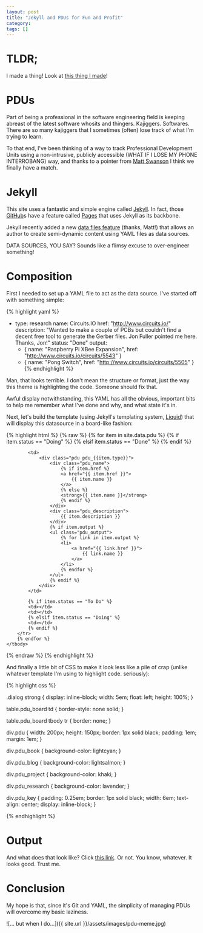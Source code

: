 ```yaml
---
layout: post
title: "Jekyll and PDUs for Fun and Profit"
category: 
tags: []
---
```


# TLDR;

I made a thing! Look at [this thing I made](/pages/pdu.html)!

# PDUs

Part of being a professional in the software engineering field is keeping abreast of the latest software whosits and thingers. Kajiggers. Softwares. There are so many kajiggers that I sometimes (often) lose track of what I'm trying to learn.

To that end, I've been thinking of a way to track Professional Development Units using a non-intrusive, publicly accessible (WHAT IF I LOSE MY PHONE INTERROBANG) way, and thanks to a pointer from [Matt Swanson](http://mdswanson.com/blog/2013/11/13/some-tools-i-like.html) I think we finally have a match.

# Jekyll

This site uses a fantastic and simple engine called [Jekyll](http://jekyllrb.com/). In fact, those [GitHub](https://github.com/)s have a feature called [Pages](http://pages.github.com/) that uses Jekyll as its backbone.

Jekyll recently added a new [data files feature](http://jekyllrb.com/docs/datafiles/) (thanks, Matt!) that allows an author to create semi-dynamic content using YAML files as data sources.

DATA SOURCES, YOU SAY? Sounds like a flimsy excuse to over-engineer something!

# Composition

First I needed to set up a YAML file to act as the data source. I've started off with something simple:

{% highlight yaml %}
- type: research
  name: Circuits.IO
  href: "http://www.circuits.io/"
  description: "Wanted to make a couple of PCBs but couldn't find a decent free tool to generate the Gerber files. Jon Fuller pointed me here. Thanks, Jon!"
  status: "Done"
  output:
    - { name: "Raspberry Pi XBee Expansion", href: "http://www.circuits.io/circuits/5543" }
    - { name: "Pong Switch", href: "http://www.circuits.io/circuits/5505" }
{% endhighlight %}

Man, that looks terrible. I don't mean the structure or format, just the way this theme is highlighting the code. Someone should fix that.

Awful display notwithstanding, this YAML has all the obvious, important bits to help me remember what I've done and why, and what state it's in.

Next, let's build the template (using Jekyll's templating system, [Liquid](https://github.com/shopify/liquid/wiki/liquid-for-designers)) that will display this datasource in a board-like fashion:

{% highlight html %}
{% raw %}
	<tbody>
		{% for item in site.data.pdu %}
		<tr>
			{% if item.status == "Doing" %}
			<td></td>
			{% elsif item.status == "Done" %}
			<td></td>
			<td></td>
			{% endif %}
			
			<td>
				<div class="pdu pdu_{{item.type}}">
					<div class="pdu_name">
						{% if item.href %}
						<a href="{{ item.href }}">
							{{ item.name }}
						</a>
						{% else %}
						<strong>{{ item.name }}</strong>
						{% endif %}
					</div>
					<div class="pdu_description">
						{{ item.description }}
					</div>
					{% if item.output %}
					<ul class="pdu_output">
						{% for link in item.output %}
						<li>
							<a href="{{ link.href }}">
								{{ link.name }}
							</a>
						</li>
						{% endfor %}
					</ul>
					{% endif %}
				</div>
			</td>
			
			{% if item.status == "To Do" %}
			<td></td>
			<td></td>
			{% elsif item.status == "Doing" %}
			<td></td>
			{% endif %}
		</tr>
		{% endfor %}
	</tbody>
{% endraw %}
{% endhighlight %}

And finally a little bit of CSS to make it look less like a pile of crap (unlike whatever template I'm using to highlight code. seriously):

{% highlight css %}

.dialog strong {
    display: inline-block;
    width: 5em;
    float: left;
    height: 100%;
}

table.pdu_board td {
    border-style: none solid;
}

table.pdu_board tbody tr {
    border: none;
}

div.pdu {
    width: 200px;
    height: 150px;
    border: 1px solid black;
    padding: 1em;
    margin: 1em;
}

div.pdu_book {
    background-color: lightcyan;
}

div.pdu_blog {
    background-color: lightsalmon;
}

div.pdu_project {
    background-color: khaki;
}

div.pdu_research {
    background-color: lavender;
}

div.pdu_key {
    padding: 0.25em;
    border: 1px solid black;
    width: 6em;
    text-align: center;
    display: inline-block;
}

{% endhighlight %}

# Output

And what does that look like? Click [this link](/pages/pdu.html). Or not. You know, whatever. It looks good. Trust me.

# Conclusion

My hope is that, since it's Git and YAML, the simplicity of managing PDUs will overcome my basic laziness.

![... but when I do...]({{ site.url }}/assets/images/pdu-meme.jpg)
